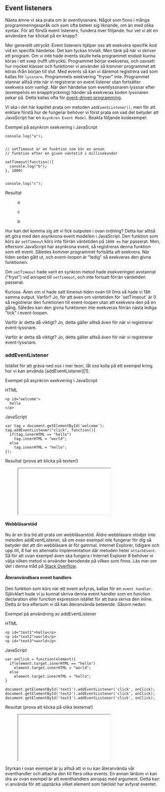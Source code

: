 ## Event listeners

Nästa ämne vi ska prata om är eventlyssnare. Något som finns i många programmeringsspråk och som ofta beteer sig liknande, om än med olika syntax. För att förstå event listeners, fundera över följande: hur vet vi att en användare har klickat på en knapp?

Mer generellt uttryckt: Event listeners hjälper oss att exekvera specifik kod vid en specifik händelse. Det kan tyckas trivialt. Men tänk på när vi skriver ett program. Om vi inte hade events skulle hela programmet endast kunna köras i ett svep (rufft uttryckt). Programmet börjar exekveras, och oavsett hur mycket klasser och funktioner vi använder så kommer programmet att köras ifrån början till slut. Med events så kan vi däremot registrera vad som kallas för `lyssnare`. Programmets exekvering "fryser" inte. Programmet stannar alltså inte när vi registrerar en event listener utan fortsätter exekvera som vanligt. När den händelse som eventlyssnaren lyssnar efter (exempelvis en knapptryckning) händer så exekveras koden lyssnaren pekar på. Detta kallas ofta för [event-driven programming][0].

Vi ska i det här kapitlet prata om metoden `addEventListener()`, men för att enklare förstå hur de fungerar behöver vi först prata om vad det betyder att JavaScript har en `Asynkron Event Model`. Beakta följande kodexempel:

Exempel på asynkron exekvering i JavaScript

    console.log("a");
     
     
    // setTimeout är en funktion som kör en annan
    // funktion efter en given väntetid i millisekunder
     
    setTimeout(function(){
      console.log("b");
    }, 1000)
     
     
    console.log("c");

Resultat

<figure>
a

c

b
</figure>

Hur kan det komma sig att vi fick outputen i ovan ordning? Detta har alltså att göra med den asynkrona event modellen i JavaScript. Den funktion som körs av `setTimeout` körs inte förrän väntetiden på `1000 ms` har passerat. Men, eftersom JavaScript har asynkrona event, så registreras denna funktion som ett event. Således kommer programmet fortsätta att exekvera. När tiden sedan gått ut, och event-loopen är "ledig" så exekveras den givna funktionen.

Om `setTimeout` hade varit en synkron metod hade exekveringen avstannat ("fryst") vid anropet till `setTimeout`, och inte fortsatt förrän väntetiden passerat.

<div class="box-info">
Kuriosa. Även om vi hade satt timeout-tiden ovan till 0ms så hade vi fått samma output. Varför? Jo, för att även om väntetiden för `setTimeout` är 0 så registrerar den funktionen till event-loopen utan att exekvera den på en gång. Således kan den givna funktionen inte exekveras förrän nästa lediga "tick" i event-loopen.

Varför är detta då viktigt? Jo, detta gäller alltså även för när vi registrerar event-lyssnare.
</div>

Varför är detta då viktigt? Jo, detta gäller alltså även för när vi registrerar event-lyssnare.

### addEventListener

Istället för att gräva ned oss i mer teori, låt oss kolla på ett exempel kring hur vi kan använda [addEventListener][1].

Exempel på asynkron exekvering i JavaScript

HTML

    <p id="welcome">
      hello
    </p>

JavaScript

    var tag = document.getElementById('welcome');
    tag.addEventListener("click", function(){
      if(tag.innerHTML == "hello")
        tag.innerHTML = "world";
      else
        tag.innerHTML = "hello";
    });

Resultat (prova att klicka på texten!)

<figure class="example">
  <iframe src="examples/js-async"></iframe>
</figure>

#### Webbläsarstöd

Nu är en bra tid att prata om webbläsarstöd. Äldre webbläsare stödjer inte metoden addEventListener, så om ovan exempel inte fungerar för dig så betyder det att din webbläsare är för gammal. Internet Explorer, tidigare och upp till, 8 har en alternativ implementation där metoden heter `attachEvent`. Så för att ovan exempel även ska fungera i Internet Explorer 8 behöver vi välja vilken metod vi använder berodende på vilken som finns. Läs mer om det i denna tråd på [Stack Overflow][2].

#### Återanvändbara event handlers

Den funktion som körs när ett event avfyras, kallas för en `event handler`. Självklart hade vi ju kunnat skriva denna event handler som en function declaration eller function expression istället för att bara skriva den inline. Detta är bra eftersom vi då kan återanvända beteende. Såsom nedan:

Exempel på användning av addEventListener

HTML

    <p id="text1">hello</p>
    <p id="text2">world</p>
    <p id="text3">world</p>

JavaScript

    var onClick = function(element){
      if(element.target.innerHTML == "hello")
        element.target.innerHTML = "world";
      else
        element.target.innerHTML = "hello";
    }
     
    document.getElementById('text1').addEventListener('click', onClick);
    document.getElementById('text2').addEventListener('click', onClick);
    document.getElementById('text3').addEventListener('click', onClick);

Resultat (prova att klicka på olika texterna!)

<figure class="example">
  <iframe src="examples/js-event-handlers"></iframe>
</figure>

Styrkan i ovan exempel är ju alltså att vi nu kan återanvända vår eventhandler och attacha den till flera olika events. En annan lärdom vi kan dra av ovan exempel är att eventhandlers anropas med argument. Detta kan vi använda för att upptäcka vilket element som faktiskt har avfyrat eventet.

[0]: http://en.wikipedia.org/wiki/Event-driven_programming
[2]: http://stackoverflow.com/questions/6927637/addeventlistener-in-internet-explorer